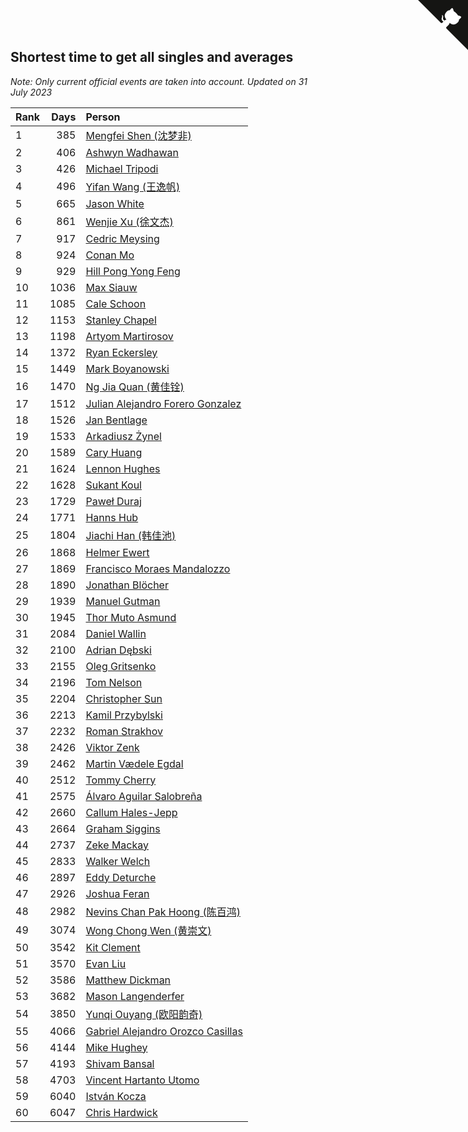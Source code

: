 ## Shortest time to get all singles and averages

*Note: Only current official events are taken into account.*
*Updated on 31 July 2023*

| Rank | Days | Person |
| :--- | ---: | :--- |
| 1 | 385 | [Mengfei Shen (沈梦非)](https://www.worldcubeassociation.org/persons/2018SHEN07) |
| 2 | 406 | [Ashwyn Wadhawan](https://www.worldcubeassociation.org/persons/2022WADH02) |
| 3 | 426 | [Michael Tripodi](https://www.worldcubeassociation.org/persons/2021TRIP01) |
| 4 | 496 | [Yifan Wang (王逸帆)](https://www.worldcubeassociation.org/persons/2017WANY29) |
| 5 | 665 | [Jason White](https://www.worldcubeassociation.org/persons/2016WHIT16) |
| 6 | 861 | [Wenjie Xu (徐文杰)](https://www.worldcubeassociation.org/persons/2016XUWE02) |
| 7 | 917 | [Cedric Meysing](https://www.worldcubeassociation.org/persons/2017MEYS02) |
| 8 | 924 | [Conan Mo](https://www.worldcubeassociation.org/persons/2020MOCO01) |
| 9 | 929 | [Hill Pong Yong Feng](https://www.worldcubeassociation.org/persons/2017FENG10) |
| 10 | 1036 | [Max Siauw](https://www.worldcubeassociation.org/persons/2017SIAU02) |
| 11 | 1085 | [Cale Schoon](https://www.worldcubeassociation.org/persons/2014SCHO02) |
| 12 | 1153 | [Stanley Chapel](https://www.worldcubeassociation.org/persons/2016CHAP04) |
| 13 | 1198 | [Artyom Martirosov](https://www.worldcubeassociation.org/persons/2016MART29) |
| 14 | 1372 | [Ryan Eckersley](https://www.worldcubeassociation.org/persons/2019ECKE02) |
| 15 | 1449 | [Mark Boyanowski](https://www.worldcubeassociation.org/persons/2014BOYA01) |
| 16 | 1470 | [Ng Jia Quan (黄佳铨)](https://www.worldcubeassociation.org/persons/2015QUAN03) |
| 17 | 1512 | [Julian Alejandro Forero Gonzalez](https://www.worldcubeassociation.org/persons/2018GONZ30) |
| 18 | 1526 | [Jan Bentlage](https://www.worldcubeassociation.org/persons/2010BENT01) |
| 19 | 1533 | [Arkadiusz Żynel](https://www.worldcubeassociation.org/persons/2018ZYNE01) |
| 20 | 1589 | [Cary Huang](https://www.worldcubeassociation.org/persons/2015HUAN48) |
| 21 | 1624 | [Lennon Hughes](https://www.worldcubeassociation.org/persons/2017HUGH04) |
| 22 | 1628 | [Sukant Koul](https://www.worldcubeassociation.org/persons/2014KOUL01) |
| 23 | 1729 | [Paweł Duraj](https://www.worldcubeassociation.org/persons/2016DURA09) |
| 24 | 1771 | [Hanns Hub](https://www.worldcubeassociation.org/persons/2013HUBH01) |
| 25 | 1804 | [Jiachi Han (韩佳池)](https://www.worldcubeassociation.org/persons/2014HANJ02) |
| 26 | 1868 | [Helmer Ewert](https://www.worldcubeassociation.org/persons/2015EWER01) |
| 27 | 1869 | [Francisco Moraes Mandalozzo](https://www.worldcubeassociation.org/persons/2017MAND13) |
| 28 | 1890 | [Jonathan Blöcher](https://www.worldcubeassociation.org/persons/2018BLOC01) |
| 29 | 1939 | [Manuel Gutman](https://www.worldcubeassociation.org/persons/2017GUTM01) |
| 30 | 1945 | [Thor Muto Asmund](https://www.worldcubeassociation.org/persons/2017ASMU01) |
| 31 | 2084 | [Daniel Wallin](https://www.worldcubeassociation.org/persons/2013WALL03) |
| 32 | 2100 | [Adrian Dębski](https://www.worldcubeassociation.org/persons/2017DEBS01) |
| 33 | 2155 | [Oleg Gritsenko](https://www.worldcubeassociation.org/persons/2011GRIT01) |
| 34 | 2196 | [Tom Nelson](https://www.worldcubeassociation.org/persons/2013NELS01) |
| 35 | 2204 | [Christopher Sun](https://www.worldcubeassociation.org/persons/2017SUNC02) |
| 36 | 2213 | [Kamil Przybylski](https://www.worldcubeassociation.org/persons/2016PRZY01) |
| 37 | 2232 | [Roman Strakhov](https://www.worldcubeassociation.org/persons/2012STRA02) |
| 38 | 2426 | [Viktor Zenk](https://www.worldcubeassociation.org/persons/2016ZENK01) |
| 39 | 2462 | [Martin Vædele Egdal](https://www.worldcubeassociation.org/persons/2013EGDA02) |
| 40 | 2512 | [Tommy Cherry](https://www.worldcubeassociation.org/persons/2015CHER07) |
| 41 | 2575 | [Álvaro Aguilar Salobreña](https://www.worldcubeassociation.org/persons/2015SALO01) |
| 42 | 2660 | [Callum Hales-Jepp](https://www.worldcubeassociation.org/persons/2012HALE01) |
| 43 | 2664 | [Graham Siggins](https://www.worldcubeassociation.org/persons/2016SIGG01) |
| 44 | 2737 | [Zeke Mackay](https://www.worldcubeassociation.org/persons/2015MACK06) |
| 45 | 2833 | [Walker Welch](https://www.worldcubeassociation.org/persons/2011WELC01) |
| 46 | 2897 | [Eddy Deturche](https://www.worldcubeassociation.org/persons/2014DETU01) |
| 47 | 2926 | [Joshua Feran](https://www.worldcubeassociation.org/persons/2011FERA01) |
| 48 | 2982 | [Nevins Chan Pak Hoong (陈百鸿)](https://www.worldcubeassociation.org/persons/2010CHAN20) |
| 49 | 3074 | [Wong Chong Wen (黄崇文)](https://www.worldcubeassociation.org/persons/2014WENW01) |
| 50 | 3542 | [Kit Clement](https://www.worldcubeassociation.org/persons/2008CLEM01) |
| 51 | 3570 | [Evan Liu](https://www.worldcubeassociation.org/persons/2009LIUE01) |
| 52 | 3586 | [Matthew Dickman](https://www.worldcubeassociation.org/persons/2013DICK01) |
| 53 | 3682 | [Mason Langenderfer](https://www.worldcubeassociation.org/persons/2013LANG03) |
| 54 | 3850 | [Yunqi Ouyang (欧阳韵奇)](https://www.worldcubeassociation.org/persons/2007YUNQ01) |
| 55 | 4066 | [Gabriel Alejandro Orozco Casillas](https://www.worldcubeassociation.org/persons/2008CASI01) |
| 56 | 4144 | [Mike Hughey](https://www.worldcubeassociation.org/persons/2007HUGH01) |
| 57 | 4193 | [Shivam Bansal](https://www.worldcubeassociation.org/persons/2011BANS02) |
| 58 | 4703 | [Vincent Hartanto Utomo](https://www.worldcubeassociation.org/persons/2010UTOM01) |
| 59 | 6040 | [István Kocza](https://www.worldcubeassociation.org/persons/2005KOCZ01) |
| 60 | 6047 | [Chris Hardwick](https://www.worldcubeassociation.org/persons/2003HARD01) |


<a href="https://github.com/JustinTimeCuber/wca_statistics" class="github-corner" aria-label="View source on Github"><svg width="80" height="80" viewBox="0 0 250 250" style="fill:#151513; color:#fff; position: absolute; top: 0; border: 0; right: 0;" aria-hidden="true"><path d="M0,0 L115,115 L130,115 L142,142 L250,250 L250,0 Z"></path><path d="M128.3,109.0 C113.8,99.7 119.0,89.6 119.0,89.6 C122.0,82.7 120.5,78.6 120.5,78.6 C119.2,72.0 123.4,76.3 123.4,76.3 C127.3,80.9 125.5,87.3 125.5,87.3 C122.9,97.6 130.6,101.9 134.4,103.2" fill="currentColor" style="transform-origin: 130px 106px;" class="octo-arm"></path><path d="M115.0,115.0 C114.9,115.1 118.7,116.5 119.8,115.4 L133.7,101.6 C136.9,99.2 139.9,98.4 142.2,98.6 C133.8,88.0 127.5,74.4 143.8,58.0 C148.5,53.4 154.0,51.2 159.7,51.0 C160.3,49.4 163.2,43.6 171.4,40.1 C171.4,40.1 176.1,42.5 178.8,56.2 C183.1,58.6 187.2,61.8 190.9,65.4 C194.5,69.0 197.7,73.2 200.1,77.6 C213.8,80.2 216.3,84.9 216.3,84.9 C212.7,93.1 206.9,96.0 205.4,96.6 C205.1,102.4 203.0,107.8 198.3,112.5 C181.9,128.9 168.3,122.5 157.7,114.1 C157.9,116.9 156.7,120.9 152.7,124.9 L141.0,136.5 C139.8,137.7 141.6,141.9 141.8,141.8 Z" fill="currentColor" class="octo-body"></path></svg></a><style>.github-corner:hover .octo-arm{animation:octocat-wave 560ms ease-in-out}@keyframes octocat-wave{0%,100%{transform:rotate(0)}20%,60%{transform:rotate(-25deg)}40%,80%{transform:rotate(10deg)}}@media (max-width:500px){.github-corner:hover .octo-arm{animation:none}.github-corner .octo-arm{animation:octocat-wave 560ms ease-in-out}}</style>
